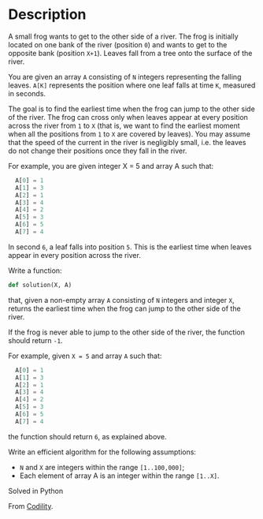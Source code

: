 # Description

A small frog wants to get to the other side of a river. The frog is initially located on one bank of the river (position `0`) and wants to get to the opposite bank (position `X+1`). Leaves fall from a tree onto the surface of the river.

You are given an array `A` consisting of `N` integers representing the falling leaves. `A[K]` represents the position where one leaf falls at time `K`, measured in seconds.

The goal is to find the earliest time when the frog can jump to the other side of the river. The frog can cross only when leaves appear at every position across the river from `1` to `X` (that is, we want to find the earliest moment when all the positions from `1` to `X` are covered by leaves). You may assume that the speed of the current in the river is negligibly small, i.e. the leaves do not change their positions once they fall in the river.

For example, you are given integer X = 5 and array A such that:
```python
  A[0] = 1
  A[1] = 3
  A[2] = 1
  A[3] = 4
  A[4] = 2
  A[5] = 3
  A[6] = 5
  A[7] = 4
```

In second `6`, a leaf falls into position `5`. This is the earliest time when leaves appear in every position across the river.

Write a function:
```python
def solution(X, A)
```

that, given a non-empty array `A` consisting of `N` integers and integer `X`, returns the earliest time when the frog can jump to the other side of the river.

If the frog is never able to jump to the other side of the river, the function should return `-1`.

For example, given `X = 5` and array `A` such that:
```python
  A[0] = 1
  A[1] = 3
  A[2] = 1
  A[3] = 4
  A[4] = 2
  A[5] = 3
  A[6] = 5
  A[7] = 4
```

the function should return `6`, as explained above.

Write an efficient algorithm for the following assumptions:

* `N` and `X` are integers within the range `[1..100,000]`;
* Each element of array A is an integer within the range `[1..X]`.

Solved in Python

From [Codility](https://app.codility.com/programmers/lessons/4-counting_elements/frog_river_one/).
